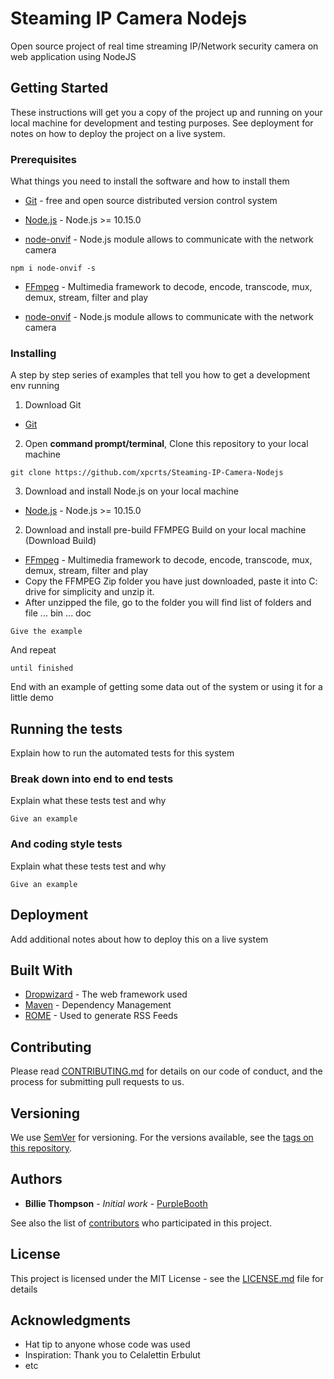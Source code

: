 # Steaming IP Camera Nodejs

Open source project of real time streaming IP/Network security camera on web application using NodeJS

## Getting Started

These instructions will get you a copy of the project up and running on your local machine for development and testing purposes. See deployment for notes on how to deploy the project on a live system.

### Prerequisites
What things you need to install the software and how to install them
* [Git](https://git-scm.com/downloads) - free and open source distributed version control system 


* [Node.js](https://nodejs.org/en/) - Node.js >= 10.15.0
* [node-onvif](https://www.npmjs.com/package/node-onvif) - Node.js module allows to communicate with the network camera
```
npm i node-onvif -s
```
* [FFmpeg](https://ffmpeg.zeranoe.com/builds/) - Multimedia framework to decode, encode, transcode, mux, demux, stream, filter and play

* [node-onvif](https://www.npmjs.com/package/node-onvif) - Node.js module allows to communicate with the network camera

### Installing
A step by step series of examples that tell you how to get a development env running
1. Download Git
* [Git](https://git-scm.com/downloads)
2. Open <strong>command prompt/terminal</strong>, Clone this repository to your local machine
```
git clone https://github.com/xpcrts/Steaming-IP-Camera-Nodejs
```
3. Download and install Node.js on your local machine
* [Node.js](https://nodejs.org/en/) - Node.js >= 10.15.0
2. Download and install pre-build FFMPEG Build on your local machine (Download Build)
* [FFmpeg](https://ffmpeg.zeranoe.com/builds/) - Multimedia framework to decode, encode, transcode, mux, demux, stream, filter and play<br />
* Copy the FFMPEG Zip folder you have just downloaded, paste it into C: drive for simplicity and unzip it.
* After unzipped the file, go to the folder you will find list of folders and file
... bin
... doc

```
Give the example
```

And repeat

```
until finished
```

End with an example of getting some data out of the system or using it for a little demo

## Running the tests

Explain how to run the automated tests for this system

### Break down into end to end tests

Explain what these tests test and why

```
Give an example
```

### And coding style tests

Explain what these tests test and why

```
Give an example
```

## Deployment

Add additional notes about how to deploy this on a live system

## Built With

* [Dropwizard](http://www.dropwizard.io/1.0.2/docs/) - The web framework used
* [Maven](https://maven.apache.org/) - Dependency Management
* [ROME](https://rometools.github.io/rome/) - Used to generate RSS Feeds

## Contributing

Please read [CONTRIBUTING.md](https://gist.github.com/PurpleBooth/b24679402957c63ec426) for details on our code of conduct, and the process for submitting pull requests to us.

## Versioning

We use [SemVer](http://semver.org/) for versioning. For the versions available, see the [tags on this repository](https://github.com/your/project/tags). 

## Authors

* **Billie Thompson** - *Initial work* - [PurpleBooth](https://github.com/PurpleBooth)

See also the list of [contributors](https://github.com/your/project/contributors) who participated in this project.

## License

This project is licensed under the MIT License - see the [LICENSE.md](https://github.com/xpcrts/Steaming-IP-Camera-Nodejs/blob/master/LICENSE) file for details

## Acknowledgments

* Hat tip to anyone whose code was used
* Inspiration: Thank you to Celalettin Erbulut
* etc
